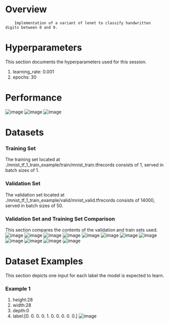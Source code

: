 # Overview 

        Implementation of a variant of lenet to classify handwritten digits between 0 and 9. 
        
# Hyperparameters 
This section documents the hyperparameters used for this session. 
1. learning_rate: 0.001
2. epochs: 30
# Performance
![image](images/3b86366c08191ef84d018293c0d11e7d.png)
![image](images/388fc901e261ff444e32385924b02e57.png)
![image](images/9f46100d358ab2b93d2218fafef5c7b8.png)
# Datasets 
### Training Set 
The training set located at ./mnist_tf_1_train_example/train/mnist_train.tfrecords consists of 1, served in batch sizes of 1.

### Validation Set 
The validation set located at ./mnist_tf_1_train_example/valid/mnist_valid.tfrecords consists of 14000, served in batch sizes of 50.

### Validation Set and Training Set Comparison 
This section compares the contents of the validation and train sets used.
![image](./images/90859177af79f9dbbf5ddbacbed78806.png)
![image](./images/ee70fc25dd25c708ce7d0c4722e0f079.png)
![image](./images/a4fb4163617f5534384be7ce0b70cc39.png)
![image](./images/005bfdefe0fdec3f36b889e2e1017430.png)
![image](./images/1435be52b5b97e9cb1585b0b17dd8d39.png)
![image](./images/5a6d4ef3062d1f417fb767fcec277b31.png)
![image](./images/f41a9ae004b3921bf6e4b04bb6f0a652.png)
![image](./images/7493c17057eb9f5b04e9f06774d88316.png)
![image](./images/bc458b719bcc06c17da03b6aace10d00.png)
![image](./images/d410b0cd1807af2ac6a2ff42b25fcccb.png)
![image](./images/26499fb585ffd8f5c111123312856f1a.png)
![image](./images/9f9326895a7e3e0064b29b2ddaccc4a6.png)
# Dataset Examples
This section depicts one input for each label the model is expected to learn.
### Example 1 
1. height:28
2. width:28
3. depth:0
4. label:[0. 0. 0. 0. 1. 0. 0. 0. 0. 0.]
![image](images/f0903d5e604efc883d3f308e8461a666.png)
